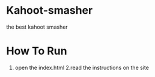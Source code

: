 # Kahoot-smasher
the best kahoot smasher

# How To Run
1. open the index.html
2.read the instructions on the site
